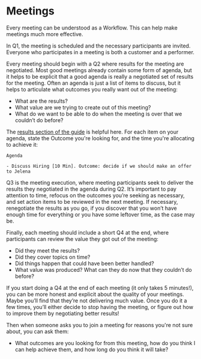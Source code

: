 # Meetings

Every meeting can be understood as a Workflow. This can help make meetings much
more effective. 

In Q1, the meeting is scheduled and the necessary participants are invited.
Everyone who participates in a meeting is both a customer and a
performer.

Every meeting should begin with a Q2 where results for the meeting are
negotiated. Most good meetings already contain some form of agenda, but it helps
to be explicit that a good agenda is really a negotiated set of results for the
meeting. Often an agenda is just a list of items to discuss, but it helps to
articulate what outcomes you really want out of the meeting:

- What are the results? 
- What value are we trying to create out of this meeting? 
- What do we want to be able to do when the meeting is over that we couldn’t do before? 

The [results section of the guide](/results.html) is helpful here. For each item on your
agenda, state the Outcome you're looking for, and the time you're allocating to
achieve it:

```
Agenda

- Discuss Hiring [10 Min]. Outcome: decide if we should make an offer to Jelena
```

Q3 is the meeting execution, where meeting participants seek to deliver the
results they negotiated in the agenda during Q2. It’s important to pay attention
to time, refocus on the outcomes you’re seeking as necessary, and set action
items to be reviewed in the next meeting. If necessary, renegotiate the results
as you go, if you discover that you won’t have enough time for everything or you
have some leftover time, as the case may be.

Finally, each meeting should include a short Q4 at the end, where participants
can review the value they got out of the meeting: 

- Did they meet the results? 
- Did they cover topics on time? 
- Did things happen that could have been better handled?
- What value was produced? What can they do now that they couldn’t do before?

If you start doing a Q4 at the end of each meeting (it only takes 5 minutes!), you can be more honest and
explicit about the quality of your meetings. Maybe you’ll find that they’re not
delivering much value. Once you do it a few times, you’ll either decide to stop
having the meeting, or figure out how to improve them by negotiating better
results!

Then when someone asks you to join a meeting for reasons you're not sure about,
you can ask them:

- What outcomes are you looking for from this meeting, how do you think I can help achieve them, and how long do you think it will take?
